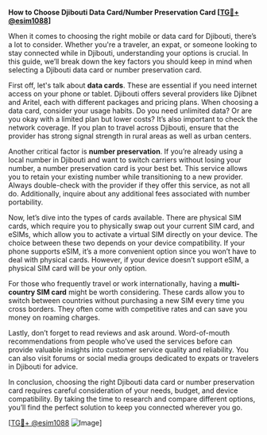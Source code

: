 **How to Choose Djibouti Data Card/Number Preservation Card [[TG💪+ @esim1088](https://t.me/s/esim1088)]**

When it comes to choosing the right mobile or data card for Djibouti, there’s a lot to consider. Whether you're a traveler, an expat, or someone looking to stay connected while in Djibouti, understanding your options is crucial. In this guide, we’ll break down the key factors you should keep in mind when selecting a Djibouti data card or number preservation card.

First off, let's talk about **data cards**. These are essential if you need internet access on your phone or tablet. Djibouti offers several providers like Djibnet and Aritel, each with different packages and pricing plans. When choosing a data card, consider your usage habits. Do you need unlimited data? Or are you okay with a limited plan but lower costs? It’s also important to check the network coverage. If you plan to travel across Djibouti, ensure that the provider has strong signal strength in rural areas as well as urban centers.

Another critical factor is **number preservation**. If you’re already using a local number in Djibouti and want to switch carriers without losing your number, a number preservation card is your best bet. This service allows you to retain your existing number while transitioning to a new provider. Always double-check with the provider if they offer this service, as not all do. Additionally, inquire about any additional fees associated with number portability.

Now, let’s dive into the types of cards available. There are physical SIM cards, which require you to physically swap out your current SIM card, and eSIMs, which allow you to activate a virtual SIM directly on your device. The choice between these two depends on your device compatibility. If your phone supports eSIM, it’s a more convenient option since you won’t have to deal with physical cards. However, if your device doesn’t support eSIM, a physical SIM card will be your only option.

For those who frequently travel or work internationally, having a **multi-country SIM card** might be worth considering. These cards allow you to switch between countries without purchasing a new SIM every time you cross borders. They often come with competitive rates and can save you money on roaming charges.

Lastly, don’t forget to read reviews and ask around. Word-of-mouth recommendations from people who’ve used the services before can provide valuable insights into customer service quality and reliability. You can also visit forums or social media groups dedicated to expats or travelers in Djibouti for advice.

In conclusion, choosing the right Djibouti data card or number preservation card requires careful consideration of your needs, budget, and device compatibility. By taking the time to research and compare different options, you’ll find the perfect solution to keep you connected wherever you go.

[[TG💪+ @esim1088](https://t.me/s/esim1088) ![Image](https://i.postimg.cc/Y0z9fWf4/image.png)]